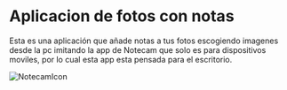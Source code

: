 # Aplicacion de fotos con notas

Esta es una aplicación que añade notas a tus fotos escogiendo imagenes desde la pc imitando la app de Notecam que solo es para dispositivos moviles, por lo cual esta app esta pensada para el escritorio.

![NotecamIcon]("https://www.google.com/url?sa=i&url=https%3A%2F%2Fnotecam-lite.uptodown.com%2Fandroid&psig=AOvVaw3KpUnx9WaNl8EJbZbiUY1e&ust=1648218412686000&source=images&cd=vfe&ved=0CAsQjRxqFwoTCMjOmdf63vYCFQAAAAAdAAAAABAM")
